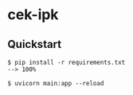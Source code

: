 # cek-ipk

## Quickstart
```
$ pip install -r requirements.txt
--> 100%

$ uvicorn main:app --reload
```

